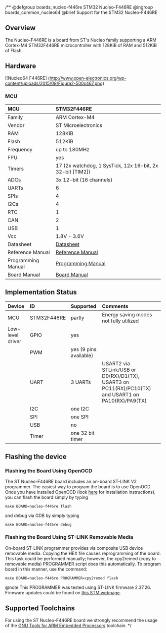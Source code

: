 /**
@defgroup    boards_nucleo-f446re STM32 Nucleo-F446RE
@ingroup     boards_common_nucleo64
@brief       Support for the STM32 Nucleo-F446RE

## Overview

The Nucleo-F446RE is a board from ST's Nucleo family supporting a ARM Cortex-M4
STM32F446RE microcontroller with 128KiB of RAM and 512KiB of Flash.

## Hardware

![Nucleo64 F446RE]
(http://www.open-electronics.org/wp-content/uploads/2015/08/Figura2-500x467.png)

### MCU

| MCU        | STM32F446RE       |
|:---------- |:----------------- |
| Family     | ARM Cortex-M4     |
| Vendor     | ST Microelectronics |
| RAM        | 128KiB            |
| Flash      | 512KiB            |
| Frequency  | up to 180MHz      |
| FPU        | yes               |
| Timers     | 17 (2x watchdog, 1 SysTick, 12x 16-bit, 2x 32-bit [TIM2]) |
| ADCs       | 3x 12-bit (16 channels) |
| UARTs      | 6                 |
| SPIs       | 4                 |
| I2Cs       | 4                 |
| RTC        | 1                 |
| CAN        | 2                 |
| USB        | 1                 |
| Vcc        | 1.8V - 3.6V       |
| Datasheet  | [Datasheet](http://www.st.com/resource/en/datasheet/stm32f446re.pdf) |
| Reference Manual | [Reference Manual](https://www.st.com/resource/en/reference_manual/dm00135183.pdf) |
| Programming Manual | [Programming Manual](https://www.st.com/resource/en/programming_manual/dm00046982.pdf) |
| Board Manual   | [Board Manual](http://www.st.com/st-web-ui/static/active/en/resource/technical/document/user_manual/DM00105823.pdf)|

## Implementation Status

| Device | ID        | Supported | Comments  |
|:------------- |:------------- |:------------- |:------------- |
| MCU        | STM32F446RE   | partly    | Energy saving modes not fully utilized |
| Low-level driver | GPIO    | yes       | |
|        | PWM       | yes (9 pins available)    |  |
|        | UART      | 3 UARTs       | USART2 via STLink/USB or D0(RX)/D1(TX), USART3 on PC11(RX)/PC10(TX) and USART1 on PA10(RX)/PA9(TX) |
|        | I2C       | one I2C       | |
|        | SPI       | one SPI       | |
|        | USB       | no        | |
|        | Timer     | one 32 bit timer      | |

## Flashing the device

### Flashing the Board Using OpenOCD

The ST Nucleo-F446RE board includes an on-board ST-LINK V2 programmer. The
easiest way to program the board is to use OpenOCD. Once you have installed
OpenOCD (look [here](https://github.com/RIOT-OS/RIOT/wiki/OpenOCD) for
installation instructions), you can flash the board simply by typing

```
make BOARD=nucleo-f446re flash
```
and debug via GDB by simply typing
```
make BOARD=nucleo-f446re debug
```

### Flashing the Board Using ST-LINK Removable Media

On-board ST-LINK programmer provides via composite USB device removable media.
Copying the HEX file causes reprogramming of the board. This task
could be performed manually; however, the cpy2remed (copy to removable
media) PROGRAMMER script does this automatically. To program board in
this manner, use the command:
```
make BOARD=nucleo-f446re PROGRAMMER=cpy2remed flash
```
@note This PROGRAMMER was tested using ST-LINK firmware 2.37.26. Firmware updates
could be found on [this STM webpage](https://www.st.com/en/development-tools/stsw-link007.html).

## Supported Toolchains

For using the ST Nucleo-F446RE board we strongly recommend the usage of the
[GNU Tools for ARM Embedded Processors](https://launchpad.net/gcc-arm-embedded)
toolchain.
 */
